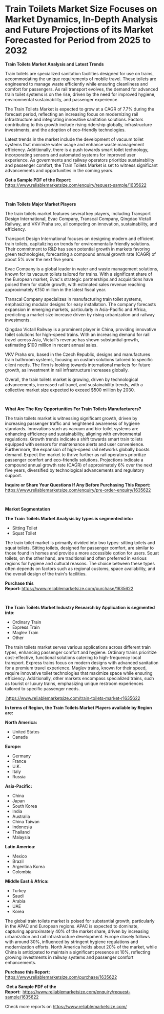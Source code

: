 <p><h1>Train Toilets Market Size Focuses on Market Dynamics, In-Depth Analysis and Future Projections of its Market Forecasted for Period from 2025 to 2032</h1></p><p><strong>Train Toilets Market Analysis and Latest Trends</strong></p>
<p><p>Train toilets are specialized sanitation facilities designed for use on trains, accommodating the unique requirements of mobile travel. These toilets are engineered to manage waste efficiently while ensuring cleanliness and comfort for passengers. As rail transport evolves, the demand for advanced train toilet systems is on the rise, driven by the need for improved hygiene, environmental sustainability, and passenger experience.</p><p>The Train Toilets Market is expected to grow at a CAGR of 7.7% during the forecast period, reflecting an increasing focus on modernizing rail infrastructure and integrating innovative sanitation solutions. Factors contributing to this growth include rising ridership globally, infrastructure investments, and the adoption of eco-friendly technologies. </p><p>Latest trends in the market include the development of vacuum toilet systems that minimize water usage and enhance waste management efficiency. Additionally, there is a push towards smart toilet technology, incorporating sensors and automated systems for improved user experience. As governments and railway operators prioritize sustainability and passenger comfort, the Train Toilets Market is set to witness significant advancements and opportunities in the coming years.</p></p>
<p><strong>Get a Sample PDF of the Report:&nbsp;</strong> <a href="https://www.reliablemarketsize.com/enquiry/request-sample/1635622?utm_campaign=2319&utm_medium=2&utm_source=Github&utm_content=ia&utm_term=16022025&utm_id=train-toilets">https://www.reliablemarketsize.com/enquiry/request-sample/1635622</a></p>
<p>&nbsp;</p>
<p><strong>Train Toilets Major Market Players</strong></p>
<p><p>The train toilets market features several key players, including Transport Design International, Evac Company, Transcal Company, Qingdao Victall Railway, and VKV Praha sro, all competing on innovation, sustainability, and efficiency.</p><p>Transport Design International focuses on designing modern and efficient train toilets, capitalizing on trends for environmentally friendly solutions. Their commitment to R&D has seen potential growth in markets favoring green technologies, forecasting a compound annual growth rate (CAGR) of about 5% over the next five years.</p><p>Evac Company is a global leader in water and waste management solutions, known for its vacuum toilets tailored for trains. With a significant share of the European market, Evac's strategic partnerships and acquisitions have poised them for stable growth, with estimated sales revenue reaching approximately €150 million in the latest fiscal year.</p><p>Transcal Company specializes in manufacturing train toilet systems, emphasizing modular designs for easy installation. The company forecasts expansion in emerging markets, particularly in Asia-Pacific and Africa, predicting a market size increase driven by rising urbanization and railway investments.</p><p>Qingdao Victall Railway is a prominent player in China, providing innovative toilet solutions for high-speed trains. With an increasing demand for rail travel across Asia, Victall's revenue has shown substantial growth, estimating $100 million in recent annual sales.</p><p>VKV Praha sro, based in the Czech Republic, designs and manufactures train bathroom systems, focusing on custom solutions tailored to specific client needs. The firm is looking towards international markets for future growth, as investment in rail infrastructure increases globally.</p><p>Overall, the train toilets market is growing, driven by technological advancements, increased rail travel, and sustainability trends, with a collective market size expected to exceed $500 million by 2030.</p></p>
<p>&nbsp;</p>
<p><strong>What Are The Key Opportunities For Train Toilets Manufacturers?</strong></p>
<p><p>The train toilets market is witnessing significant growth, driven by increasing passenger traffic and heightened awareness of hygiene standards. Innovations such as vacuum and bio-toilet systems are enhancing efficiency and sustainability, aligning with environmental regulations. Growth trends indicate a shift towards smart train toilets equipped with sensors for maintenance alerts and user convenience. Furthermore, the expansion of high-speed rail networks globally boosts demand. Expect the market to thrive further as rail operators prioritize passenger comfort and eco-friendly solutions. Projections indicate a compound annual growth rate (CAGR) of approximately 6% over the next five years, diversified by technological advancements and regulatory support.</p></p>
<p><strong>Inquire or Share Your Questions If Any Before Purchasing This Report:</strong> <a href="https://www.reliablemarketsize.com/enquiry/pre-order-enquiry/1635622?utm_campaign=2319&utm_medium=2&utm_source=Github&utm_content=ia&utm_term=16022025&utm_id=train-toilets">https://www.reliablemarketsize.com/enquiry/pre-order-enquiry/1635622</a></p>
<p>&nbsp;</p>
<p><strong>Market Segmentation</strong></p>
<p><strong>The Train Toilets Market Analysis by types is segmented into:</strong></p>
<p><ul><li>Sitting Toilet</li><li>Squat Toilet</li></ul></p>
<p><p>The train toilet market is primarily divided into two types: sitting toilets and squat toilets. Sitting toilets, designed for passenger comfort, are similar to those found in homes and provide a more accessible option for users. Squat toilets, on the other hand, are traditional and often preferred in various regions for hygiene and cultural reasons. The choice between these types often depends on factors such as regional customs, space availability, and the overall design of the train's facilities.</p></p>
<p><strong>Purchase this Report:&nbsp;</strong><a href="https://www.reliablemarketsize.com/purchase/1635622?utm_campaign=2319&utm_medium=2&utm_source=Github&utm_content=ia&utm_term=16022025&utm_id=train-toilets">https://www.reliablemarketsize.com/purchase/1635622</a></p>
<p>&nbsp;</p>
<p><strong>The Train Toilets Market Industry Research by Application is segmented into:</strong></p>
<p><ul><li>Ordinary Train</li><li>Express Train</li><li>Maglev Train</li><li>Other</li></ul></p>
<p><p>The train toilets market serves various applications across different train types, enhancing passenger comfort and hygiene. Ordinary trains prioritize cost-effective, functional solutions catering to high-frequency local transport. Express trains focus on modern designs with advanced sanitation for a premium travel experience. Maglev trains, known for their speed, require innovative toilet technologies that maximize space while ensuring efficiency. Additionally, other markets encompass specialized trains, such as tourist or luxury trains, emphasizing unique restroom experiences tailored to specific passenger needs.</p></p>
<p><a href="https://www.reliablemarketsize.com/train-toilets-market-r1635622?utm_campaign=2319&utm_medium=2&utm_source=Github&utm_content=ia&utm_term=16022025&utm_id=train-toilets">&nbsp;https://www.reliablemarketsize.com/train-toilets-market-r1635622</a></p>
<p><strong>In terms of Region, the Train Toilets Market Players available by Region are:</strong></p>
<p>
    <p> <strong> North America: </strong>
        <ul>
            <li>United States</li>
            <li>Canada</li>
        </ul>
        </p> 
    <p> <strong> Europe: </strong>
        <ul>
            <li>Germany</li>
            <li>France</li>
            <li>U.K.</li>
            <li>Italy</li>
            <li>Russia</li>
        </ul>
        </p> 
    <p> <strong> Asia-Pacific: </strong>
        <ul>
            <li>China</li>
            <li>Japan</li>
            <li>South Korea</li>
            <li>India</li>
            <li>Australia</li>
            <li>China Taiwan</li>
            <li>Indonesia</li>
            <li>Thailand</li>
            <li>Malaysia</li>
        </ul>
        </p> 
    <p> <strong> Latin America: </strong>
        <ul>
            <li>Mexico</li>
            <li>Brazil</li>
            <li>Argentina Korea</li>
            <li>Colombia</li>
        </ul>
        </p> 
    <p> <strong> Middle East & Africa: </strong>
        <ul>
            <li>Turkey</li>
            <li>Saudi</li>
            <li>Arabia</li>
            <li>UAE</li>
            <li>Korea</li>
        </ul>
    </p>
    </p>
<p><p>The global train toilets market is poised for substantial growth, particularly in the APAC and European regions. APAC is expected to dominate, capturing approximately 40% of the market share, driven by increasing urbanization and rail infrastructure development. Europe closely follows with around 30%, influenced by stringent hygiene regulations and modernization efforts. North America holds about 20% of the market, while China is anticipated to maintain a significant presence at 10%, reflecting growing investments in railway systems and passenger comfort enhancements.</p></p>
<p><strong>Purchase this Report: </strong><a href="https://www.reliablemarketsize.com/purchase/1635622?utm_campaign=2319&utm_medium=2&utm_source=Github&utm_content=ia&utm_term=16022025&utm_id=train-toilets">https://www.reliablemarketsize.com/purchase/1635622</a></p>
<p>&nbsp;<strong>Get a Sample PDF of the Report:&nbsp;&nbsp;</strong><a href="https://www.reliablemarketsize.com/enquiry/request-sample/1635622?utm_campaign=2319&utm_medium=2&utm_source=Github&utm_content=ia&utm_term=16022025&utm_id=train-toilets">https://www.reliablemarketsize.com/enquiry/request-sample/1635622</a></p>
<p><strong></strong></p>
<p>Check more reports on <a href="https://www.reliablemarketsize.com/?utm_campaign=2319&utm_medium=2&utm_source=Github&utm_content=ia&utm_term=16022025&utm_id=train-toilets">https://www.reliablemarketsize.com/</a></p>